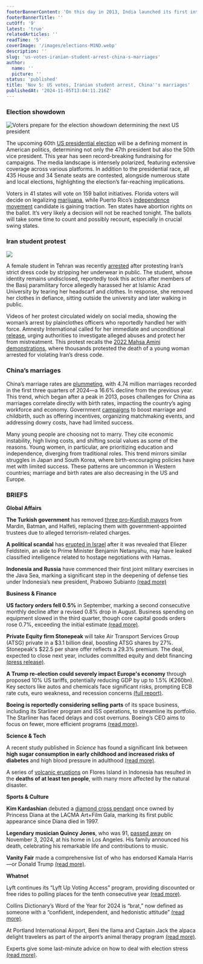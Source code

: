 ```yaml
---
footerBannerContent: 'On this day in 2013, India launched its first interplanetary spacecraft, the unmanned Mars Orbiter Mission.'
footerBannerTitle: ''
cutOff: '9'
latest: 'true'
relatedArticles: ''
readTime: '5'
coverImage: '/images/elections-M1ND.webp'
description: ''
slug: 'us-votes-iranian-student-arrest-china-s-marriages'
author:
  name: ''
  picture: ''
status: 'published'
title: 'Nov 5: US votes, Iranian student arrest, China''s marriages'
publishedAt: '2024-11-05T13:04:11.216Z'
---
```


### Election showdown

![Voters prepare for the election showdown determining the next US president](/images/elections-QxNj.webp)

The upcoming 60th [US presidential election](https://www.theguardian.com/us-news/ng-interactive/2024/nov/03/us-presidential-election-trump-harris) will be a defining moment in American politics, determining not only the 47th president but also the 50th vice president. This year has seen record-breaking fundraising for campaigns. The media landscape is intensely polarized, featuring extensive coverage across various platforms. In addition to the presidential race, all 435 House and 34 Senate seats are contested, alongside numerous state and local elections, highlighting the election’s far-reaching implications.

Voters in 41 states will vote on 159 ballot initiatives. Florida voters will decide on legalizing [marijuana](https://abcnews.go.com/US/wireStory/florida-vote-marijuana-abortion-election-test-gops-dominance-115458592), while Puerto Rico’s [independence movement](https://apnews.com/article/puerto-rico-election-dalmau-pnp-ppd-cf7543357d219fb695a96b863b5fcf11) candidate is gaining traction. Ten states have abortion rights on the ballot. It’s very likely a decision will not be reached tonight. The ballots will take some time to count and possibly recount, especially in crucial swing states.

### Iran student protest

![](/images/iran-U4OD.webp)

A female student in Tehran was recently [arrested](https://www.france24.com/en/video/20241104-woman-strips-off-clothes-at-iran-university-in-apparent-protest) after protesting Iran’s strict dress code by stripping her underwear in public. The student, whose identity remains undisclosed, reportedly took this action after members of the Basij paramilitary force allegedly harassed her at Islamic Azad University by tearing her headscarf and clothes. In response, she removed her clothes in defiance, sitting outside the university and later walking in public. 

Videos of her protest circulated widely on social media, showing the woman’s arrest by plainclothes officers who reportedly handled her with force. Amnesty International called for her immediate and unconditional [release](https://www.bbc.com/news/articles/c9vngeezwvno), urging authorities to investigate alleged abuses and protect her from mistreatment. This protest recalls the [2022 Mahsa Amini demonstrations](https://www.france24.com/en/asia-pacific/20240916-two-years-after-death-mahsa-amini-quiet-revolution-in-iran-women-protest-reformers), where thousands protested the death of a young woman arrested for violating Iran’s dress code.

### China’s marriages

China’s marriage rates are [plummeting](https://edition.cnn.com/2024/11/04/china/china-marriages-on-track-low-intl-hnk/index.html#:~:text=Some%204.74%20million%20Chinese%20couples,of%20Civil%20Affairs%20on%20Friday.), with 4.74 million marriages recorded in the first three quarters of 2024—a 16.6% decline from the previous year. This trend, which began after a peak in 2013, poses challenges for China as marriages correlate directly with birth rates, impacting the country’s aging workforce and economy. Government [campaigns](https://www.sixthtone.com/news/1016078) to boost marriage and childbirth, such as offering incentives, organizing matchmaking events, and addressing dowry costs, have had limited success.

Many young people are choosing not to marry. They cite economic instability, high living costs, and shifting social values as some of the reasons. Young women, in particular, are prioritizing education and independence, diverging from traditional roles. This trend mirrors similar struggles in Japan and South Korea, where birth-encouraging policies have met with limited success. These patterns are uncommon in Western countries; marriage and birth rates are also decreasing in the US and Europe.

### BRIEFS

**Global Affairs**

**The Turkish government** has removed [three pro-Kurdish mayors](https://www.middleeasteye.net/news/turkey-unseats-three-pro-kurdish-mayors) from Mardin, Batman, and Halfeti, replacing them with government-appointed trustees due to alleged terrorism-related charges. 

**A political scandal** has [erupted in Israel](https://www.nbcnews.com/news/world/israel-leak-scandal-netanyahu-aide-arrested-gaza-hostage-talks-rcna178617) after it was revealed that Eliezer Feldstein, an aide to Prime Minister Benjamin Netanyahu, may have leaked classified intelligence related to hostage negotiations with Hamas.

**Indonesia and Russia** have commenced their first joint military exercises in the Java Sea, marking a significant step in the deepening of defense ties under Indonesia’s new president, Prabowo Subianto [(read more)](https://www.dw.com/en/indonesia-and-russia-hold-first-joint-naval-exercises/a-70684385)

**Business & Finance**

**US factory orders fell 0.5%** in September, marking a second consecutive monthly decline after a revised 0.8% drop in August. Business spending on equipment slowed in the third quarter, though core capital goods orders rose 0.7%, exceeding the initial estimate [(read more)](https://finance.yahoo.com/news/us-factory-orders-fall-second-152253214.html). 

**Private Equity firm Stonepeak** will take Air Transport Services Group (ATSG) private in a $3.1 billion deal, boosting ATSG shares by 27%. Stonepeak's $22.5 per share offer reflects a 29.3% premium. The deal, expected to close next year, includes committed equity and debt financing [(press release)](https://stonepeak.com/news/atsg-to-be-acquired-by-stonepeak-for-3-1-billion).

**A Trump re-election could severely impact Europe's economy** through proposed 10% US tariffs, potentially reducing GDP by up to 1.5% (€260bn). Key sectors like autos and chemicals face significant risks, prompting ECB rate cuts, euro weakness, and recession concerns [(full report)](https://www.euronews.com/business/2024/11/04/how-much-could-trumps-tariffs-damage-europes-economy).

**Boeing is reportedly considering selling parts** of its space business, including its Starliner program and ISS operations, to streamline its portfolio. The Starliner has faced delays and cost overruns. Boeing’s CEO aims to focus on fewer, more efficient programs [(read more)](https://www.foxbusiness.com/markets/boeing-looking-sell-space-business-report). 

**Science & Tech**

A recent study published in *Science* has found a significant link between **high sugar consumption in early childhood and increased risks of diabetes** and high blood pressure in adulthood [(read more)](https://www.nature.com/articles/d41586-024-03535-7).

A series of [volcanic eruptions](https://apnews.com/article/indonesia-mount-lewotobi-laki-laki-volcano-eruption-73f898102d514b9bd093be65b8188002) on Flores Island in Indonesia has resulted in the **deaths of at least ten people**, with many more affected by the natural disaster.

**Sports & Culture**

**Kim Kardashian** debuted a [diamond cross pendant](https://edition.cnn.com/2024/11/04/style/kim-kardashian-wears-diana-crucifix-intl-scli/index.html) once owned by Princess Diana at the LACMA Art+Film Gala, marking its first public appearance since Diana died in 1997.

**Legendary musician Quincy Jones**, who was 91, [passed away](https://people.com/music/quincy-jones-dead/) on November 3, 2024, at his home in Los Angeles. His family announced his death, celebrating his remarkable life and contributions to music. 

**Vanity Fair** made a comprehensive list of who has endorsed Kamala Harris—or Donald Trump [(read more)](https://www.vanityfair.com/style/story/celebrity-endorsements-harris-trump?srsltid=AfmBOooigF-a-u0JfJEKnQ8PqCR11R27_LkUXLVe7MohCFZxeX5ORF9I).

**Whatnot**

Lyft continues its “Lyft Up Voting Access” program, providing discounted or free rides to polling places for the tenth consecutive year [(read more)](https://www.goodnewsnetwork.org/lyft-ride-hailing-service-to-lyft-up-voters-offering-discounted-or-free-rides-to-the-polls/). 

Collins Dictionary’s Word of the Year for 2024 is “brat,” now defined as someone with a “confident, independent, and hedonistic attitude” [(read more)](https://ca.news.yahoo.com/not-just-summer-brat-collins-102145465.html).

At Portland International Airport, Beni the llama and Captain Jack the alpaca delight travelers as part of the airport’s animal therapy program [(read more)](https://www.npr.org/sections/shots-health-news/2024/11/03/nx-s1-5173755/therapy-animals-portland-airport-llama-alpaca).

Experts give some last-minute advice on how to deal with election stress [(read more)](https://www.cbsnews.com/news/election-2024-stress-anxiety-tips-experts/).